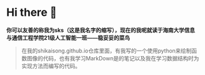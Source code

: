 # Hi there 👋

**你可以友善的称我为sks（这是我名字的缩写），现在的我呢就读于海南大学信息与通信工程学院21级人工智能一班——稳妥妥的菜鸟**
> 在我的shikaisong.github.io仓库里面，有我写的一个使用python来绘制函数图像的代码，也有我学习MarkDown是的笔记以及我在学习数据结构时为实现方法而编写的代码。